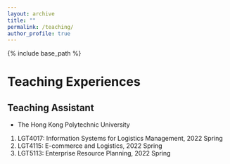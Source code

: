 ```yaml
---
layout: archive
title: ""
permalink: /teaching/
author_profile: true
---
```

{% include base_path %} 

# Teaching Experiences
## Teaching Assistant
* The Hong Kong Polytechnic University
1. LGT4017: Information Systems for Logistics Management, 2022 Spring
2. LGT4115: E-commerce and Logistics, 2022 Spring
3. LGT5113: Enterprise Resource Planning, 2022 Spring

